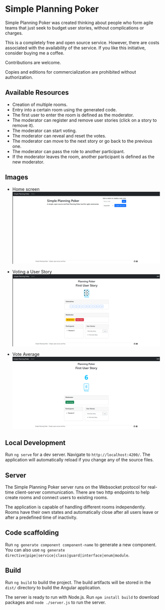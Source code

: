 # Simple Planning Poker

Simple Planning Poker was created thinking about people who form agile teams that just seek to budget user stories, without complications or charges.

This is a completely free and open source service. However, there are costs associated with the availability of the service. If you like this initiative, consider buying me a coffee.

Contributions are welcome.

Copies and editions for commercialization are prohibited without authorization.

## Available Resources

- Creation of multiple rooms.
- Entry into a certain room using the generated code.
- The first user to enter the room is defined as the moderator.
- The moderator can register and remove user stories (click on a story to remove it).
- The moderator can start voting.
- The moderator can reveal and reset the votes.
- The moderator can move to the next story or go back to the previous one.
- The moderator can pass the role to another participant.
- If the moderator leaves the room, another participant is defined as the new moderator.

## Images

- Home screen 
![Home Screen](https://github.com/thmsagc/simple-planning-poker/blob/main/public/index.png?raw=true)

- Voting a User Story
![Voting Screen](https://github.com/thmsagc/simple-planning-poker/blob/main/public/voting.png?raw=true)

- Vote Average
![Vote Average](https://github.com/thmsagc/simple-planning-poker/blob/main/public/voteaverage.png?raw=true)


## Local Development

Run `ng serve` for a dev server. Navigate to `http://localhost:4200/`. The application will automatically reload if you change any of the source files.

## Server

The Simple Planning Poker server runs on the Websocket protocol for real-time client-server communication. There are two http endpoints to help create rooms and connect users to existing rooms.

The application is capable of handling different rooms independently. Rooms have their own states and automatically close after all users leave or after a predefined time of inactivity.

## Code scaffolding

Run `ng generate component component-name` to generate a new component. You can also use `ng generate directive|pipe|service|class|guard|interface|enum|module`.

## Build

Run `ng build` to build the project. The build artifacts will be stored in the `dist/` directory to build the Angular application.

The server is ready to run with Node.js. Run `npm install build` to download packages and `node ./server.js` to run the server.

